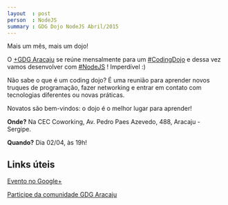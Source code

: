 ```yaml
---
layout  : post
person  : NodeJS
summary : GDG Dojo NodeJS Abril/2015
---
```


Mais um mês, mais um dojo!

O [+GDG Aracaju](https://plus.google.com/117712497785310292400) se reúne mensalmente para um [#CodingDojo](https://plus.google.com/explore/CodingDojo) e dessa vez vamos desenvolver com [#NodeJS](https://plus.google.com/explore/NodeJS) ! Imperdível :)

Não sabe o que é um coding dojo? É uma reunião para aprender novos truques de programação, fazer networking e entrar em contato com tecnologias diferentes ou novas práticas.

Novatos são bem-vindos: o dojo é o melhor lugar para aprender!﻿

**Onde?** Na CEC Coworking, Av. Pedro Paes Azevedo, 488, Aracaju - Sergipe.

**Quando?** Dia 02/04, às 19h!

## Links úteis

[Evento no Google+](https://plus.google.com/events/cv0dhlu62dr6ufadgl4146cus0c)

[Participe da comunidade GDG Aracaju](http://plus.google.com/communities/100418157558568471841)